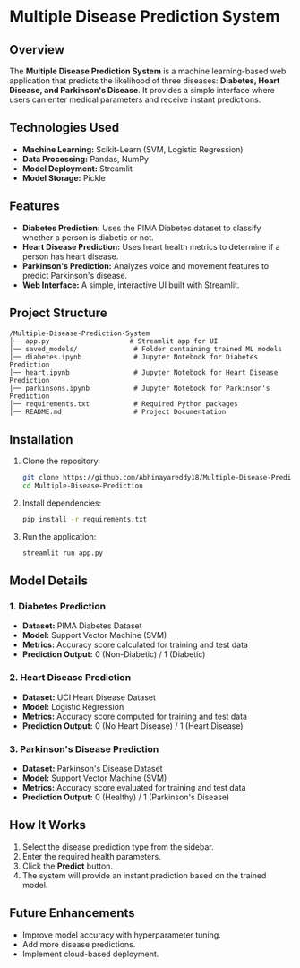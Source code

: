 # Multiple Disease Prediction System

## Overview

The **Multiple Disease Prediction System** is a machine learning-based web application that predicts the likelihood of three diseases: **Diabetes, Heart Disease, and Parkinson's Disease**. It provides a simple interface where users can enter medical parameters and receive instant predictions.

## Technologies Used

- **Machine Learning:** Scikit-Learn (SVM, Logistic Regression)
- **Data Processing:** Pandas, NumPy
- **Model Deployment:** Streamlit
- **Model Storage:** Pickle

## Features

- **Diabetes Prediction:** Uses the PIMA Diabetes dataset to classify whether a person is diabetic or not.
- **Heart Disease Prediction:** Uses heart health metrics to determine if a person has heart disease.
- **Parkinson's Prediction:** Analyzes voice and movement features to predict Parkinson's disease.
- **Web Interface:** A simple, interactive UI built with Streamlit.

## Project Structure

```
/Multiple-Disease-Prediction-System
│── app.py                    # Streamlit app for UI
│── saved_models/              # Folder containing trained ML models
│── diabetes.ipynb             # Jupyter Notebook for Diabetes Prediction
│── heart.ipynb                # Jupyter Notebook for Heart Disease Prediction
│── parkinsons.ipynb           # Jupyter Notebook for Parkinson's Prediction
│── requirements.txt           # Required Python packages
│── README.md                  # Project Documentation
```

## Installation

1. Clone the repository:
   ```bash
   git clone https://github.com/Abhinayareddy18/Multiple-Disease-Prediction.git
   cd Multiple-Disease-Prediction
   ```
2. Install dependencies:
   ```bash
   pip install -r requirements.txt
   ```
3. Run the application:
   ```bash
   streamlit run app.py
   ```

## Model Details

### 1. Diabetes Prediction

- **Dataset:** PIMA Diabetes Dataset
- **Model:** Support Vector Machine (SVM)
- **Metrics:** Accuracy score calculated for training and test data
- **Prediction Output:** 0 (Non-Diabetic) / 1 (Diabetic)

### 2. Heart Disease Prediction

- **Dataset:** UCI Heart Disease Dataset
- **Model:** Logistic Regression
- **Metrics:** Accuracy score computed for training and test data
- **Prediction Output:** 0 (No Heart Disease) / 1 (Heart Disease)

### 3. Parkinson's Disease Prediction

- **Dataset:** Parkinson's Disease Dataset
- **Model:** Support Vector Machine (SVM)
- **Metrics:** Accuracy score evaluated for training and test data
- **Prediction Output:** 0 (Healthy) / 1 (Parkinson's Disease)

## How It Works

1. Select the disease prediction type from the sidebar.
2. Enter the required health parameters.
3. Click the **Predict** button.
4. The system will provide an instant prediction based on the trained model.

## Future Enhancements

- Improve model accuracy with hyperparameter tuning.
- Add more disease predictions.
- Implement cloud-based deployment.

##

##
